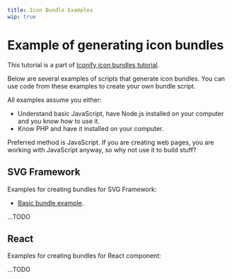 ```yaml
title: Icon Bundle Examples
wip: true
```

# Example of generating icon bundles

This tutorial is a part of [Iconify icon bundles tutorial](../index.md).

Below are several examples of scripts that generate icon bundles. You can use code from these examples to create your own bundle script.

All examples assume you either:

- Understand basic JavaScript, have Node.js installed on your computer and you know how to use it.
- Know PHP and have it installed on your computer.

Preferred method is JavaScript. If you are creating web pages, you are working with JavaScript anyway, so why not use it to build stuff?

## SVG Framework

Examples for creating bundles for SVG Framework:

- [Basic bundle example](./svg-framework-simple.md).

...TODO

## React

Examples for creating bundles for React component:

...TODO
